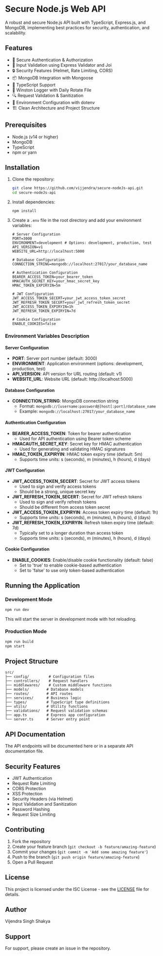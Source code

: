 # Secure Node.js Web API

A robust and secure Node.js API built with TypeScript, Express.js, and MongoDB, implementing best practices for security, authentication, and scalability.

## Features

- 🔐 Secure Authentication & Authorization
- 📝 Input Validation using Express Validator and Joi
- 🔒 Security Features (Helmet, Rate Limiting, CORS)
- 📦 MongoDB Integration with Mongoose
- 🚀 TypeScript Support
- 📝 Winston Logger with Daily Rotate File
- 🔍 Request Validation & Sanitization
- 🎯 Environment Configuration with dotenv
- 🏗️ Clean Architecture and Project Structure

## Prerequisites

- Node.js (v14 or higher)
- MongoDB
- TypeScript
- npm or yarn

## Installation

1. Clone the repository:
   ```bash
   git clone https://github.com/vijjendra/secure-nodeJs-api.git
   cd secure-nodeJs-api
   ```

2. Install dependencies:
   ```bash
   npm install
   ```

3. Create a `.env` file in the root directory and add your environment variables:
   ```env
   # Server Configuration
   PORT=3000
   ENVIRONMENT=development # Options: development, production, test
   API_VERSION=v1
   WEBSITE_URL=http://localhost:5000

   # Database Configuration
   CONNECTION_STRING=mongodb://localhost:27017/your_database_name

   # Authentication Configuration
   BEARER_ACCESS_TOKEN=your_bearer_token
   HMACAUTH_SECRET_KEY=your_hmac_secret_key
   HMAC_TOKEN_EXPIRYIN=5m

   # JWT Configuration
   JWT_ACCESS_TOKEN_SECERT=your_jwt_access_token_secret
   JWT_REFRESH_TOKEN_SECERT=your_jwt_refresh_token_secret
   JWT_ACCESS_TOKEN_EXPIRYIN=1h
   JWT_REFRESH_TOKEN_EXPIRYIN=7d

   # Cookie Configuration
   ENABLE_COOKIES=false
   ```

### Environment Variables Description

#### Server Configuration
- **PORT**: Server port number (default: 3000)
- **ENVIRONMENT**: Application environment (options: development, production, test)
- **API_VERSION**: API version for URL routing (default: v1)
- **WEBSITE_URL**: Website URL (default: http://localhost:5000)

#### Database Configuration
- **CONNECTION_STRING**: MongoDB connection string
  - Format: `mongodb://[username:password@]host[:port]/database_name`
  - Example: `mongodb://localhost:27017/your_database_name`

#### Authentication Configuration
- **BEARER_ACCESS_TOKEN**: Token for bearer authentication
  - Used for API authentication using Bearer token scheme
- **HMACAUTH_SECRET_KEY**: Secret key for HMAC authentication
  - Used for generating and validating HMAC signatures
- **HMAC_TOKEN_EXPIRYIN**: HMAC token expiry time (default: 5m)
  - Supports time units: s (seconds), m (minutes), h (hours), d (days)

#### JWT Configuration
- **JWT_ACCESS_TOKEN_SECERT**: Secret for JWT access tokens
  - Used to sign and verify access tokens
  - Should be a strong, unique secret key
- **JWT_REFRESH_TOKEN_SECERT**: Secret for JWT refresh tokens
  - Used to sign and verify refresh tokens
  - Should be different from access token secret
- **JWT_ACCESS_TOKEN_EXPIRYIN**: Access token expiry time (default: 1h)
  - Supports time units: s (seconds), m (minutes), h (hours), d (days)
- **JWT_REFRESH_TOKEN_EXPIRYIN**: Refresh token expiry time (default: 7d)
  - Typically set to a longer duration than access token
  - Supports time units: s (seconds), m (minutes), h (hours), d (days)

#### Cookie Configuration
- **ENABLE_COOKIES**: Enable/disable cookie functionality (default: false)
  - Set to 'true' to enable cookie-based authentication
  - Set to 'false' to use only token-based authentication

## Running the Application

### Development Mode
```bash
npm run dev
```
This will start the server in development mode with hot reloading.

### Production Mode
```bash
npm run build
npm start
```

## Project Structure

```
src/
├── config/         # Configuration files
├── controllers/    # Request handlers
├── middlewares/    # Custom middleware functions
├── models/        # Database models
├── routes/        # API routes
├── services/      # Business logic
├── types/         # TypeScript type definitions
├── utils/         # Utility functions
├── validations/   # Request validation schemas
├── app.ts         # Express app configuration
└── server.ts      # Server entry point
```

## API Documentation

The API endpoints will be documented here or in a separate API documentation file.

## Security Features

- JWT Authentication
- Request Rate Limiting
- CORS Protection
- XSS Protection
- Security Headers (via Helmet)
- Input Validation and Sanitization
- Password Hashing
- Request Size Limiting

## Contributing

1. Fork the repository
2. Create your feature branch (`git checkout -b feature/amazing-feature`)
3. Commit your changes (`git commit -m 'Add some amazing feature'`)
4. Push to the branch (`git push origin feature/amazing-feature`)
5. Open a Pull Request

## License

This project is licensed under the ISC License - see the [LICENSE](LICENSE) file for details.

## Author

Vijendra Singh Shakya

## Support

For support, please create an issue in the repository.
